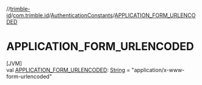 //[trimble-id](../../../index.md)/[com.trimble.id](../index.md)/[AuthenticationConstants](index.md)/[APPLICATION_FORM_URLENCODED](-a-p-p-l-i-c-a-t-i-o-n_-f-o-r-m_-u-r-l-e-n-c-o-d-e-d.md)

# APPLICATION_FORM_URLENCODED

[JVM]\
val [APPLICATION_FORM_URLENCODED](-a-p-p-l-i-c-a-t-i-o-n_-f-o-r-m_-u-r-l-e-n-c-o-d-e-d.md): [String](https://docs.oracle.com/javase/8/docs/api/java/lang/String.html) = &quot;application/x-www-form-urlencoded&quot;
